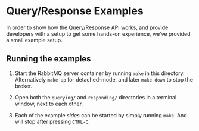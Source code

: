 Query/Response Examples
=======================

In order to show how the Query/Response API works, and provide developers with
a setup to get some hands-on experience, we've provided a small example setup.

Running the examples
--------------------

1. Start the RabbitMQ server container by running `make` in this directory.
   Alternatively `make up` for detached-mode, and later `make down` to stop
   the broker.

2. Open both the `querying/` and `responding/` directories in a terminal window,
   next to each other.

3. Each of the example _sides_ can be started by simply running `make`. And will
   stop after pressing `CTRL-C`.
